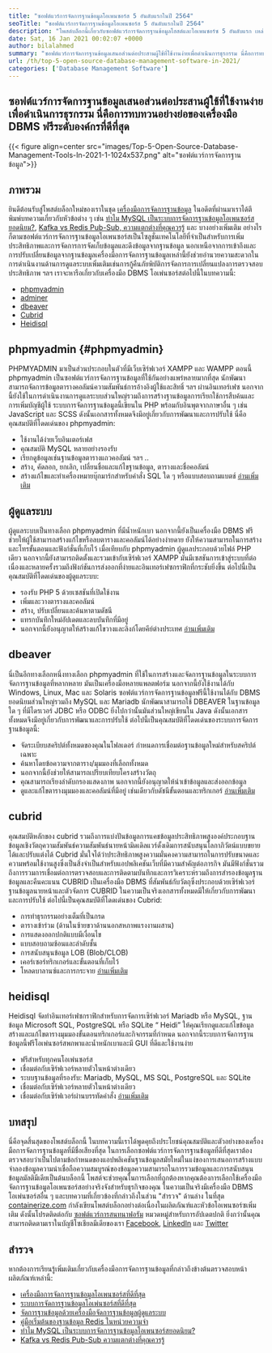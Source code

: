 ```yaml
---
title: "ซอฟต์แวร์การจัดการฐานข้อมูลโอเพนซอร์ส 5 อันดับแรกในปี 2564" 
seoTitle: "ซอฟต์แวร์การจัดการฐานข้อมูลโอเพนซอร์ส 5 อันดับแรกในปี 2564" 
description: "โพสต์บล็อกนี้เกี่ยวกับซอฟต์แวร์การจัดการฐานข้อมูลโฮสต์และโอเพนซอร์ซ 5 อันดับแรก เหล่านี้คือ phpmyadmin, adminer, dbeaver, cubrid และ heidisql" 
date: Sat, 16 Jan 2021 00:02:07 +0000
author: bilalahmed
summary: "ซอฟต์แวร์การจัดการฐานข้อมูลเสนอส่วนต่อประสานผู้ใช้ที่ใช้งานง่ายเพื่อดำเนินการธุรกรรม นี่คือการทบทวนอย่างย่อของเครื่องมือ DBMS ฟรีระดับองค์กรที่ดีที่สุด" 
url: /th/top-5-open-source-database-management-software-in-2021/
categories: ['Database Management Software']
---
```


## ซอฟต์แวร์การจัดการฐานข้อมูลเสนอส่วนต่อประสานผู้ใช้ที่ใช้งานง่ายเพื่อดำเนินการธุรกรรม นี่คือการทบทวนอย่างย่อของเครื่องมือ DBMS ฟรีระดับองค์กรที่ดีที่สุด

{{< figure align=center src="images/Top-5-Open-Source-Database-Management-Tools-In-2021-1-1024x537.png" alt="ซอฟต์แวร์การจัดการฐานข้อมูล">}}


## ภาพรวม
ยินดีต้อนรับสู่โพสต์บล็อกใหม่ของเราในชุด [เครื่องมือการจัดการฐานข้อมูล][1] ในอดีตที่ผ่านมาเราได้ตีพิมพ์บทความเกี่ยวกับหัวข้อต่าง ๆ เช่น [ทำไม MySQL เป็นระบบการจัดการฐานข้อมูลโอเพนซอร์สยอดนิยม?][2], [Kafka vs Redis Pub-Sub, ความแตกต่างที่คุณควรรู้][3] และ บางอย่างเพิ่มเติม อย่างไรก็ตามซอฟต์แวร์การจัดการฐานข้อมูลโอเพนซอร์สเป็นโซลูชั่นเทคโนโลยีที่จำเป็นสำหรับการเพิ่มประสิทธิภาพและการจัดการการจัดเก็บข้อมูลและดึงข้อมูลจากฐานข้อมูล นอกเหนือจากการเข้าถึงและการปรับเปลี่ยนข้อมูลจากฐานข้อมูลเครื่องมือการจัดการฐานข้อมูลเหล่านี้ยังช่วยอำนวยความสะดวกในการดำเนินงานด้านการดูแลระบบเพิ่มเติมเช่นการกู้คืนภัยพิบัติการจัดการการเปลี่ยนแปลงการตรวจสอบประสิทธิภาพ ฯลฯ
เราจะหารือเกี่ยวกับเครื่องมือ DBMS โอเพ่นซอร์สต่อไปนี้ในบทความนี้:
  * [phpmyadmin][4]
  * [adminer][5]
  * [dbeaver][6]
  * [Cubrid][7]
  * [Heidisql][8]

## phpmyadmin   {#phpmyadmin}
PHPMYADMIN มาเป็นส่วนประกอบในตัวที่มีเว็บเซิร์ฟเวอร์ XAMPP และ WAMPP ตอนนี้ phpmyadmin เป็นซอฟต์แวร์การจัดการฐานข้อมูลที่ใช้กันอย่างแพร่หลายมากที่สุด นักพัฒนาสามารถจัดการข้อมูลตารางคอลัมน์ความสัมพันธ์การอ้างอิงผู้ใช้และสิทธิ์ ฯลฯ ผ่านอินเทอร์เฟซ นอกจากนี้ยังใช้ในการดำเนินงานการดูแลระบบส่วนใหญ่รวมถึงการสร้างฐานข้อมูลการเรียกใช้การสืบค้นและการเพิ่มบัญชีผู้ใช้ ระบบการจัดการฐานข้อมูลนี้เขียนใน PHP พร้อมกับอินพุตจากภาษาอื่น ๆ เช่น JavaScript และ SCSS ดังนั้นเอกสารทั้งหมดจึงมีอยู่เกี่ยวกับการพัฒนาและการปรับใช้ นี่คือคุณสมบัติที่โดดเด่นของ phpmyadmin:
  * ใช้งานได้ง่ายเว็บอินเตอร์เฟส
  * คุณสมบัติ MySQL หลายอย่างรองรับ
  * เรียกดูข้อมูลเช่นฐานข้อมูลตารางแถวคอลัมน์ ฯลฯ ..
  * สร้าง, คัดลอก, ยกเลิก, เปลี่ยนชื่อและแก้ไขฐานข้อมูล, ตารางและชื่อคอลัมน์
  * สร้างแก้ไขและทำเครื่องหมายบุ๊กมาร์กสำหรับคำสั่ง SQL ใด ๆ หรือแบบสอบถามแบตช์
[อ่านเพิ่มเติม][9]

## ผู้ดูแลระบบ
ผู้ดูแลระบบเป็นทางเลือก phpmyadmin ที่มีน้ำหนักเบา นอกจากนี้ยังเป็นเครื่องมือ DBMS ฟรี ช่วยให้ผู้ใช้สามารถสร้างแก้ไขหรือลบตารางและคอลัมน์ได้อย่างง่ายดาย ยังให้ความสามารถในการสร้างและโทรขั้นตอนและฟังก์ชั่นที่เก็บไว้ เมื่อเทียบกับ phpmyadmin ผู้ดูแลประกอบด้วยไฟล์ PHP เดียว นอกจากนี้ยังสามารถติดตั้งและรวมเข้ากับเซิร์ฟเวอร์ XAMPP มันมีเซสชันการเข้าสู่ระบบที่ต่อเนื่องและหลายครั้งรวมถึงฟังก์ชันการส่งออกที่ง่ายและอินเทอร์เฟซกราฟิกที่กระชับยิ่งขึ้น ต่อไปนี้เป็นคุณสมบัติที่โดดเด่นของผู้ดูแลระบบ:
  * รองรับ PHP 5 ด้วยเซสชันที่เปิดใช้งาน
  * เพิ่มและวางตารางและคอลัมน์
  * สร้าง, ปรับเปลี่ยนและค้นหาตามดัชนี
  * แทรกบันทึกใหม่อัปเดตและลบบันทึกที่มีอยู่
  * นอกจากนี้ยังอนุญาตให้สร้างแก้ไขวางและลิงก์โดยคีย์ต่างประเทศ
[อ่านเพิ่มเติม][10]

## dbeaver
นี่เป็นอีกทางเลือกหนึ่งทางเลือก phpmyadmin ที่ใช้ในการสร้างและจัดการฐานข้อมูลในระบบการจัดการฐานข้อมูลที่หลากหลาย มันเป็นเครื่องมือหลายแพลตฟอร์ม นอกจากนี้ยังใช้งานได้กับ Windows, Linux, Mac และ Solaris ซอฟต์แวร์การจัดการฐานข้อมูลฟรีนี้ใช้งานได้กับ DBMS ยอดนิยมส่วนใหญ่รวมถึง MySQL และ Mariadb นักพัฒนาสามารถใช้ DBEAVER ในฐานข้อมูลใด ๆ ที่มีไดรเวอร์ JDBC หรือ ODBC ยิ่งไปกว่านั้นมันส่วนใหญ่เขียนใน Java ดังนั้นเอกสารทั้งหมดจึงมีอยู่เกี่ยวกับการพัฒนาและการปรับใช้ ต่อไปนี้เป็นคุณสมบัติที่โดดเด่นของระบบการจัดการฐานข้อมูลนี้:
  * จัดระเบียบสคริปต์ทั้งหมดของคุณในโฟลเดอร์ กำหนดการเชื่อมต่อฐานข้อมูลใหม่สำหรับสคริปต์เฉพาะ
  * ค้นหาโดยข้อความจากตาราง/มุมมองที่เลือกทั้งหมด
  * นอกจากนี้ยังช่วยให้สามารถเปรียบเทียบโครงสร้างวัตถุ
  * คุณสามารถเรียงลำดับกรองแสดงภาพ นอกจากนี้ยังอนุญาตให้นำเข้าข้อมูลและส่งออกข้อมูล
  * ดูและแก้ไขตารางมุมมองและคอลัมน์ที่มีอยู่ เช่นเดียวกับดัชนีขั้นตอนและทริกเกอร์
[อ่านเพิ่มเติม][11]

## cubrid
คุณสมบัติหลักของ cubrid รวมถึงการแบ่งปันข้อมูลการแคชข้อมูลประสิทธิภาพสูงองค์ประกอบฐานข้อมูลเชิงวัตถุความสัมพันธ์ความสัมพันธ์นายหน้ามิดเดิลแวร์ดั้งเดิมการสนับสนุนโลกาภิวัตน์แบบขยายได้และปรับแต่งได้ Cubrid มั่นใจได้ว่าประสิทธิภาพสูงความมั่นคงความสามารถในการปรับขนาดและความพร้อมใช้งานสูงซึ่งเป็นสิ่งจำเป็นสำหรับแอปพลิเคชันเว็บที่มีความสำคัญต่อภารกิจ มันมีฟังก์ชั่นรวมถึงการรวมการเชื่อมต่อการตรวจสอบและการติดตามบันทึกและการวิเคราะห์รวมถึงการสำรองข้อมูลฐานข้อมูลและคืนคะแนน CUBRID เป็นเครื่องมือ DBMS ที่สัมพันธ์กับวัตถุซึ่งประกอบด้วยเซิร์ฟเวอร์ฐานข้อมูลนายหน้าและตัวจัดการ CUBRID ในความเป็นจริงเอกสารทั้งหมดมีให้เกี่ยวกับการพัฒนาและการปรับใช้ ต่อไปนี้เป็นคุณสมบัติที่โดดเด่นของ Cubrid:
  * การทำธุรกรรมอย่างเต็มที่เป็นกรด
  * ตารางเข้าร่วม (ด้านในซ้ายขวาด้านนอกสหภาพแรงงานผสาน)
  * การแสดงออกปกติแบบมีเงื่อนไข
  * แบบสอบถามซ้อนและลำดับชั้น
  * การสนับสนุนข้อมูล LOB (Blob/CLOB)
  * เคอร์เซอร์ทริกเกอร์และขั้นตอนที่เก็บไว้
  * โหลดบาลานซ์และการกระจาย
[อ่านเพิ่มเติม][12]

## heidisql
Heidisql จัดทำอินเทอร์เฟซกราฟิกสำหรับการจัดการเซิร์ฟเวอร์ Mariadb หรือ MySQL, ฐานข้อมูล Microsoft SQL, PostgreSQL หรือ SQLite “ Heidi” ให้คุณเรียกดูและแก้ไขข้อมูลสร้างและแก้ไขตารางมุมมองขั้นตอนทริกเกอร์และกิจกรรมที่กำหนด นอกจากนี้ระบบการจัดการฐานข้อมูลนี้ฟรีโอเพ่นซอร์สพกพาและน้ำหนักเบาและมี GUI ที่ดีและใช้งานง่าย
  * ฟรีสำหรับทุกคนโอเพ่นซอร์ส
  * เชื่อมต่อกับเซิร์ฟเวอร์หลายตัวในหน้าต่างเดียว
  * ระบบฐานข้อมูลที่รองรับ: Mariadb, MySQL, MS SQL, PostgreSQL และ SQLite
  * เชื่อมต่อกับเซิร์ฟเวอร์หลายตัวในหน้าต่างเดียว
  * เชื่อมต่อกับเซิร์ฟเวอร์ผ่านบรรทัดคำสั่ง
[อ่านเพิ่มเติม][13]

## บทสรุป
นี่คือจุดสิ้นสุดของโพสต์บล็อกนี้ ในบทความนี้เราได้พูดคุยถึงประโยชน์คุณสมบัติและตัวอย่างของเครื่องมือการจัดการฐานข้อมูลที่มีชื่อเสียงที่สุด ในการเลือกซอฟต์แวร์การจัดการฐานข้อมูลที่ดีที่สุดเราต้องตรวจสอบว่าเป็นไปตามข้อกำหนดของแอปพลิเคชันฐานข้อมูลสมัยใหม่ในแง่ของการเสนอการสร้างแบบจำลองข้อมูลความน่าเชื่อถือความสมบูรณ์ของข้อมูลความสามารถในการรวมข้อมูลและการสนับสนุนข้อมูลมัลติมีเดียเป็นต้นบล็อกนี้ โพสต์จะช่วยคุณในการเลือกที่ถูกต้องหากคุณต้องการเลือกใช้เครื่องมือจัดการฐานข้อมูลโอเพนซอร์สอย่างจริงจังสำหรับธุรกิจของคุณ ในความเป็นจริงมีเครื่องมือ DBMS โอเพ่นซอร์สอื่น ๆ และบทความที่เกี่ยวข้องที่กล่าวถึงในส่วน "สำรวจ" ด้านล่าง
ในที่สุด [containerize.com][14] กำลังเขียนโพสต์บล็อกอย่างต่อเนื่องในผลิตภัณฑ์และหัวข้อโอเพนซอร์ซเพิ่มเติม ดังนั้นโปรดติดต่อกับ [ซอฟต์แวร์การสนทนาฟอรัม][15] หมวดหมู่สำหรับการอัปเดตปกติ ยิ่งกว่านั้นคุณสามารถติดตามเราในบัญชีโซเชียลมีเดียของเรา [Facebook][16], [LinkedIn][17] และ [Twitter][18]

## สำรวจ
หากต้องการเรียนรู้เพิ่มเติมเกี่ยวกับเครื่องมือการจัดการฐานข้อมูลที่กล่าวถึงข้างต้นตรวจสอบหน้าผลิตภัณฑ์เหล่านี้:
  * [เครื่องมือการจัดการฐานข้อมูลโอเพนซอร์สที่ดีที่สุด][1]
  * [ระบบการจัดการฐานข้อมูลโอเพ่นซอร์สที่ดีที่สุด][19]
  * [จัดการฐานข้อมูลด้วยเครื่องมือจัดการฐานข้อมูลผู้ดูแลระบบ][20]
  * [คู่มือเริ่มต้นของฐานข้อมูล Redis ในหน่วยความจำ][21]
  * [ทำไม MySQL เป็นระบบการจัดการฐานข้อมูลโอเพนซอร์สยอดนิยม?][2]
  * [Kafka vs Redis Pub-Sub ความแตกต่างที่คุณควรรู้][3]

  
[1]: https://products.containerize.com/database-management/
[2]: https://blog.containerize.com/2021/02/18/why-mysql-is-a-popular-open-source-database-management-system/
[3]: https://blog.containerize.com/database-management-software/kafka-vs-redis-pub-sub-differences-which-you-should-know/
[4]: #phpmyadmin
[5]: #adminer
[6]: #dbeaver
[7]: #cubrid
[8]: #heidisql
[9]: https://products.containerize.com/database-management/phpmyadmin
[10]: https://products.containerize.com/database-management/adminer
[11]: https://products.containerize.com/database-management/dbeaver
[12]: https://products.containerize.com/database-management/cubrid
[13]: https://products.containerize.com/database-management/heidisql
[14]: https://www.containerize.com/
[15]: https://products.containerize.com/discussion-forum/
[16]: https://web.facebook.com/containerize
[17]: https://www.linkedin.com/company/containerize/
[18]: https://twitter.com/containerize_co
[19]: https://products.containerize.com/database-management-system
[20]: https://blog.containerize.com/2021/03/05/manage-databases-with-adminer-database-management-tool/
[21]: https://blog.containerize.com/database-management-software/a-beginners-guide-to-redis-in-memory-database/
